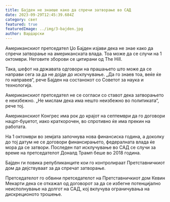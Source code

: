 ```yaml
---
title: Бајден не знаеше како да спречи затворање во САД
date: 2023-09-29T12:45:39.684Z
category: свет
featured: true
featuredImage: ../img/3-bajden.jpg
author: Вардарски
---
```

Американскиот претседател Џо Бајден изјави дека не знае како да спречи затворање на американската влада. Тоа може да се случи на 1 октомври. Неговите зборови се цитирани од The ​​Hill.

Така, шефот на државата одговори на прашањето што може да се направи сега за да не дојде до исклучување. „Да го знаев тоа, веќе ќе го направев“, рече Бајден на состанокот со Советот за наука и технологија.

Американскиот претседател не се согласи со ставот дека затворањето е неизбежно. „Не мислам дека има нешто неизбежно во политиката“, рече тој.

Американскиот Конгрес има рок до крајот на септември да го договори нацрт-буџетот, иако краткорочен, во спротивно ќе има прекин на работата.

На 1 октомври во земјата започнува нова финансиска година, а доколку до тој датум не се договори финансирањето, федералната влада ќе мора да се затвори. Последен пат исклучување во САД се случи за време на претседателот Доналд Трамп беше во 2018 година.

Бајден ги повика републиканците кои го контролираат Претставничкиот дом да дејствуваат за да спречат затворање.

Претседателот го обвини претседателот на Претставничкиот дом Кевин Мекарти дека се откажал од договорот за да се избегне потенцијално неисполнување на долгот на САД, кој вклучува ограничувања на дискреционото трошење.